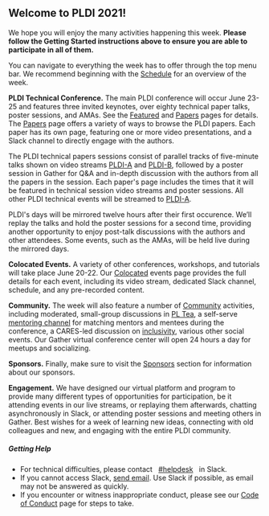 ## Welcome to PLDI 2021!

We hope you will enjoy the many activities happening this week.  **Please follow the Getting Started instructions above to ensure you are able to participate in all of them.**

You can navigate to everything the week has to offer through the top menu bar.  We recommend beginning with the [Schedule](calendar.html) for an overview of the week.

**PLDI Technical Conference.** The main PLDI conference will occur June 23-25 and features three invited keynotes, over eighty technical paper talks, poster sessions, and AMAs.  See the [Featured](featured.html) and [Papers](papers.html) pages for details.  The [Papers](papers.html) page offers a variety of ways to browse the PLDI papers. Each paper has its own page, featuring one or more video presentations, and a Slack channel to directly engage
with the authors.  

The PLDI technical papers sessions consist of parallel tracks of five-minute talks shown on video streams [PLDI-A](http://localhost:5000/track_pldi-A.html) and [PLDI-B](http://localhost:5000/track_pldi-B.html), followed
by a poster session in Gather for Q&A and in-depth discussion with the authors from all the papers in the session.  Each paper's page includes the times that it will be featured in technical session video streams and poster sessions.  All other PLDI technical events will be streamed to [PLDI-A](http://localhost:5000/track_pldi-A.html).

PLDI's days will be mirrored twelve hours after their first occurence.  We’ll replay the talks and hold the poster sessions for a second time, providing another opportunity to enjoy post-talk discussions with the authors and other attendees. Some events, such as the AMAs, will be held live during the mirrored days.

**Colocated Events.** A variety of other conferences, workshops, and
tutorials will take place June 20-22.  Our [Colocated](colocated.html) events
page provides the full details for each event, including its video stream, dedicated Slack channel, schedule, and any pre-recorded content.

**Community.** The week will also feature a number of [Community](socials.html)
activities, including moderated, small-group discussions in [PL Tea](/socials.html#pltea), a self-serve [mentoring channel](https://pldi21.slack.com/app_redirect?channel=mentoring)
for matching mentors and mentees during the
conference, a CARES-led discussion on [inclusivity](/socials.html#cares), various other social events. 
Our Gather virtual conference center will open 24 hours a day for meetups and socializing.

**Sponsors.** Finally, make sure to visit the [Sponsors](sponsors.html) section for information
about our sponsors. 

**Engagement.**  We have designed our virtual platform and program to provide many different types of opportunities for participation, be it attending events in our live streams, or replaying them afterwards, chatting asynchronously in Slack, or attending poster sessions and meeting others in Gather.   Best wishes for a week of learning new ideas, connecting with old colleagues and new, and engaging with the entire PLDI community. 

##### Getting Help

* For technical difficulties, please contact <a type="button" class="btn btn-warning bt-margin btn-sm mb-1" style="padding: .05rem .5rem;" href="https://pldi21.slack.com/app_redirect?channel=helpdesk" target="_blank">#helpdesk</a> in Slack.  
* If you cannot access Slack, [send email](https://pldi21.sigplan.org/contact). Use Slack if possible, as email may not be answered as quickly.
* If you encounter or witness inappropriate conduct, please see our [Code of Conduct](help.html#tab-conduct) page for steps to take.

<!--
        How to PLDI...
        How to the Website...
        How to Slack...
        How to Gather...

        To Be Written...

        1. Watch the `How To PLDI` video.  Read the Docs...
        1. Sign on to PLDI's Slack workspace, on the web or in the Slack app.
        2. Sign on to Gather and explore...
        3. Browse the calendar and event schedules.

        Here is how to use this website to find live events (at fixed times) plus pre-recorded talks you can watch anytime. 

        ##### Schedule
        Use the [Schedule](schedule.html) to find all of the events for the week and set your timezone.  

        ##### Main Conference Papers

        All [PLDI Papers](papers.html) have a pre-recorded five-minute Lightning Talks and longer Full Talks.  The Lightning Talk will be showed during one of our Technical Talk Sessions on the [Main Stage](track_pldi-A.html), and the authors will take part in the poster session following their talk.  Each paper also has a Slack channel for chatting with the authors. 

        ##### Plenary Sessions

        [Plenary Sessions](plenary.html) include Invited Talks, the PLDI Business Meeting, Student Research Competition Talks.  Use the Livestream to watch live sessions in real time on the [Main Stage](track_pldi-A.html). 

        ##### Mirroring

        Plenary and main conference sessions will be mirrored 12 hours after their first occurence.  Some events, including Poster Sessions, will be held live a second time.

        ##### Colocated Events, Workshops, and Tutorials
        All [colocated events, workshops, and tutorials](workshops.html) are included with conference registration.

        ##### Sponsors
        Meet our [sponsors](sponsors.html).

        #####  Help
        Look under Help for FAQs and technical support.

        #####  Social Media
        Use the hashtag [#pldi2021](https://twitter.com/search?q=%23pldi2021).
 -->
